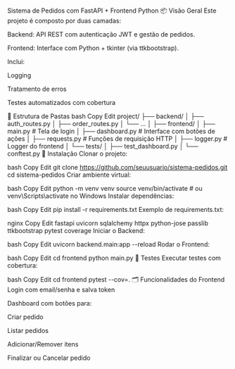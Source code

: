 Sistema de Pedidos com FastAPI + Frontend Python
📦 Visão Geral
Este projeto é composto por duas camadas:

Backend: API REST com autenticação JWT e gestão de pedidos.

Frontend: Interface com Python + tkinter (via ttkbootstrap).

Inclui:

Logging

Tratamento de erros

Testes automatizados com cobertura

📁 Estrutura de Pastas
bash
Copy
Edit
project/
├── backend/
│   ├── auth_routes.py
│   ├── order_routes.py
│   └── ...
│
├── frontend/
│   ├── main.py          # Tela de login
│   ├── dashboard.py     # Interface com botões de ações
│   ├── requests.py      # Funções de requisição HTTP
│   ├── logger.py        # Logger do frontend
│   └── tests/
│       ├── test_dashboard.py
│       └── conftest.py
🚀 Instalação
Clonar o projeto:

bash
Copy
Edit
git clone https://github.com/seuusuario/sistema-pedidos.git
cd sistema-pedidos
Criar ambiente virtual:

bash
Copy
Edit
python -m venv venv
source venv/bin/activate  # ou venv\Scripts\activate no Windows
Instalar dependências:

bash
Copy
Edit
pip install -r requirements.txt
Exemplo de requirements.txt:

nginx
Copy
Edit
fastapi
uvicorn
sqlalchemy
httpx
python-jose
passlib
ttkbootstrap
pytest
coverage
Iniciar o Backend:

bash
Copy
Edit
uvicorn backend.main:app --reload
Rodar o Frontend:

bash
Copy
Edit
cd frontend
python main.py
🧪 Testes
Executar testes com cobertura:

bash
Copy
Edit
cd frontend
pytest --cov=.
🗂️ Funcionalidades do Frontend
Login com email/senha e salva token

Dashboard com botões para:

Criar pedido

Listar pedidos

Adicionar/Remover itens

Finalizar ou Cancelar pedido

